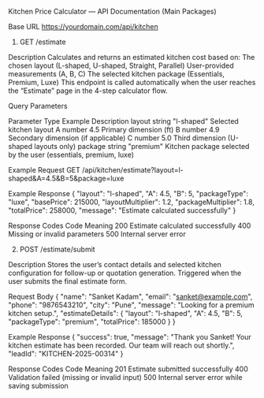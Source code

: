 Kitchen Price Calculator — API Documentation (Main Packages)

Base URL
https://yourdomain.com/api/kitchen


1. GET /estimate

Description
Calculates and returns an estimated kitchen cost based on:
The chosen layout (L-shaped, U-shaped, Straight, Parallel)
User-provided measurements (A, B, C)
The selected kitchen package (Essentials, Premium, Luxe)
This endpoint is called automatically when the user reaches the “Estimate” page in the 4-step calculator flow.

Query Parameters

Parameter	  Type		        Example	       Description
layout	    string		      "l-shaped"	   Selected kitchen layout
A	          number		       4.5	         Primary dimension (ft)
B	          number		       4.9	         Secondary dimension (if applicable)
C	          number		       5.0	         Third dimension (U-shaped layouts only)
package	    string		       "premium"	   Kitchen package selected by the user (essentials, premium, luxe)


Example Request
GET /api/kitchen/estimate?layout=l-shaped&A=4.5&B=5&package=luxe

Example Response
{
  "layout": "l-shaped",
  "A": 4.5,
  "B": 5,
  "packageType": "luxe",
  "basePrice": 215000,
  "layoutMultiplier": 1.2,
  "packageMultiplier": 1.8,
  "totalPrice": 258000,
  "message": "Estimate calculated successfully"
}

Response Codes
Code	   Meaning
200	     Estimate calculated successfully
400	     Missing or invalid parameters
500	     Internal server error







2. POST /estimate/submit

Description
Stores the user’s contact details and selected kitchen configuration for follow-up or quotation generation.
Triggered when the user submits the final estimate form.

Request Body
{
  "name": "Sanket Kadam",
  "email": "sanket@example.com",
  "phone": "9876543210",
  "city": "Pune",
  "message": "Looking for a premium kitchen setup.",
  "estimateDetails": {
    "layout": "l-shaped",
    "A": 4.5,
    "B": 5,
    "packageType": "premium",
    "totalPrice": 185000
  }
}


Example Response
{
  "success": true,
  "message": "Thank you Sanket! Your kitchen estimate has been recorded. Our team will reach out shortly.",
  "leadId": "KITCHEN-2025-00314"
}

Response Codes
Code	Meaning
201	    Estimate submitted successfully
400	    Validation failed (missing or invalid input)
500	    Internal server error while saving submission